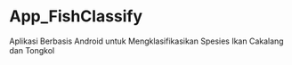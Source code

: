 # App_FishClassify
Aplikasi Berbasis Android untuk Mengklasifikasikan Spesies Ikan Cakalang dan Tongkol

